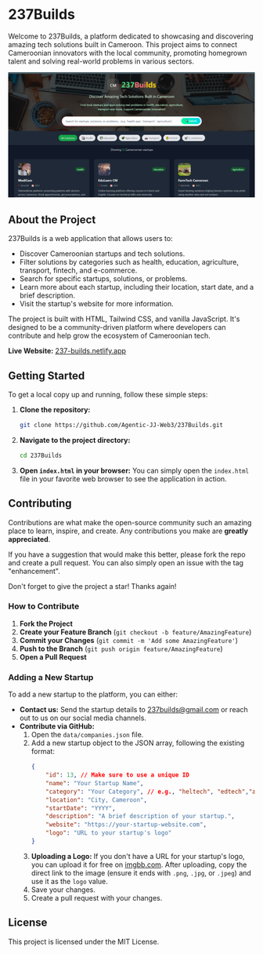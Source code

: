 # 237Builds

Welcome to 237Builds, a platform dedicated to showcasing and discovering amazing tech solutions built in Cameroon. This project aims to connect Cameroonian innovators with the local community, promoting homegrown talent and solving real-world problems in various sectors.

![237Builds Screenshot](/public/Capture.PNG)

## About the Project

237Builds is a web application that allows users to:

- Discover Cameroonian startups and tech solutions.
- Filter solutions by categories such as health, education, agriculture, transport, fintech, and e-commerce.
- Search for specific startups, solutions, or problems.
- Learn more about each startup, including their location, start date, and a brief description.
- Visit the startup's website for more information.

The project is built with HTML, Tailwind CSS, and vanilla JavaScript. It's designed to be a community-driven platform where developers can contribute and help grow the ecosystem of Cameroonian tech.

**Live Website:** [237-builds.netlify.app](https://237-builds.netlify.app)

## Getting Started

To get a local copy up and running, follow these simple steps:

1. **Clone the repository:**
   ```sh
   git clone https://github.com/Agentic-JJ-Web3/237Builds.git
   ```
2. **Navigate to the project directory:**
   ```sh
   cd 237Builds
   ```
3. **Open `index.html` in your browser:**
   You can simply open the `index.html` file in your favorite web browser to see the application in action.

## Contributing

Contributions are what make the open-source community such an amazing place to learn, inspire, and create. Any contributions you make are **greatly appreciated**.

If you have a suggestion that would make this better, please fork the repo and create a pull request. You can also simply open an issue with the tag "enhancement".

Don't forget to give the project a star! Thanks again!

### How to Contribute

1. **Fork the Project**
2. **Create your Feature Branch** (`git checkout -b feature/AmazingFeature`)
3. **Commit your Changes** (`git commit -m 'Add some AmazingFeature'`)
4. **Push to the Branch** (`git push origin feature/AmazingFeature`)
5. **Open a Pull Request**

### Adding a New Startup

To add a new startup to the platform, you can either:

- **Contact us:** Send the startup details to [237builds@gmail.com](mailto:237builds@gmail.com) or reach out to us on our social media channels.
- **Contribute via GitHub:**
  1. Open the `data/companies.json` file.
  2. Add a new startup object to the JSON array, following the existing format:
     ```json
     {
         "id": 13, // Make sure to use a unique ID
         "name": "Your Startup Name",
         "category": "Your Category", // e.g., "heltech", "edtech","agritech" etc.
         "location": "City, Cameroon",
         "startDate": "YYYY",
         "description": "A brief description of your startup.",
         "website": "https://your-startup-website.com",
         "logo": "URL to your startup's logo"
     }
     ```
  3. **Uploading a Logo:** If you don't have a URL for your startup's logo, you can upload it for free on [imgbb.com](https://imgbb.com). After uploading, copy the direct link to the image (ensure it ends with `.png`, `.jpg`, or `.jpeg`) and use it as the `logo` value.
  4. Save your changes.
  5. Create a pull request with your changes.

## License

This project is licensed under the MIT License. 